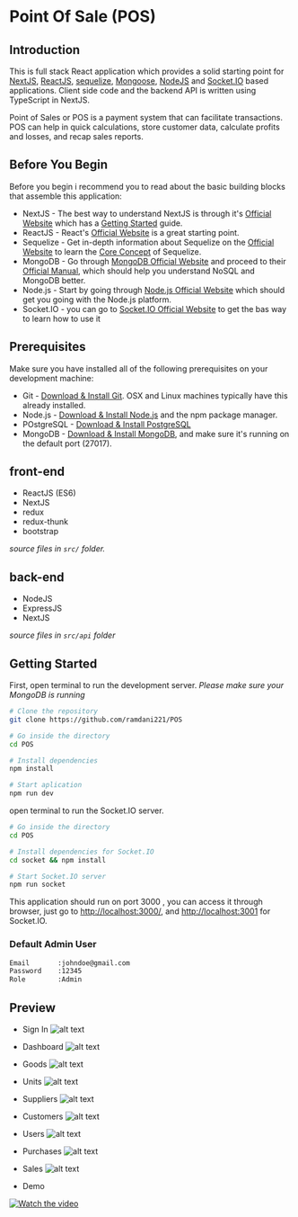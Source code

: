 # Point Of Sale (POS)

## Introduction

This is full stack React application which provides a solid starting point for [NextJS](https://nextjs.org), [ReactJS](https://reactjs.org/), [sequelize](https://sequelize.org/), [Mongoose](https://mongoosejs.com/), [NodeJS](https://nodejs.org/en/) and [Socket.IO](https://socket.io/) based applications. Client side code and the backend API is written using TypeScript in NextJS.

Point of Sales or POS is a payment system that can facilitate transactions. POS can help in quick calculations,
store customer data, calculate profits and losses, and recap sales reports.

## Before You Begin

Before you begin i recommend you to read about the basic building blocks that assemble this application:
* NextJS - The best way to understand NextJS is through it's [Official Website](https://nextjs.org) which has a [Getting Started](https://nextjs.org/docs) guide.
* ReactJS - React's [Official Website](https://reactjs.org/) is a great starting point.
* Sequelize - Get in-depth information about Sequelize on the [Official Website](https://sequelize.org/) to learn the [Core Concept](https://sequelize.org/docs/v6/category/core-concepts/) of Sequelize.
* MongoDB - Go through [MongoDB Official Website](https://www.mongodb.com/) and proceed to their [Official Manual](https://docs.mongodb.com/), which should help you understand NoSQL and MongoDB better.
* Node.js - Start by going through [Node.js Official Website](https://nodejs.org/en/) which should get you going with the Node.js platform.
* Socket.IO - you can go to [Socket.IO Official Website](https://socket.io/) to get the bas way to learn how to use it

## Prerequisites

Make sure you have installed all of the following prerequisites on your development machine:
* Git - [Download & Install Git](https://git-scm.com/downloads). OSX and Linux machines typically have this already installed.
* Node.js - [Download & Install Node.js](https://nodejs.org/en/download/) and the npm package manager.
* POstgreSQL - [Download & Install PostgreSQL](https://www.postgresql.org/download/)
* MongoDB - [Download & Install MongoDB](https://www.mongodb.com/download-center), and make sure it's running on the default port (27017).

## front-end

 - ReactJS (ES6)
 - NextJS
 - redux
 - redux-thunk
 - bootstrap

*source files in `src/` folder.*
## back-end

 - NodeJS
 - ExpressJS
 - NextJS

*source files in `src/api` folder*

## Getting Started

First, open terminal to run the development server.
*Please make sure your MongoDB is running*

```bash
# Clone the repository
git clone https://github.com/ramdani221/POS

# Go inside the directory
cd POS

# Install dependencies
npm install

# Start aplication
npm run dev
```

open terminal to run the Socket.IO server.

```bash
# Go inside the directory
cd POS

# Install dependencies for Socket.IO
cd socket && npm install

# Start Socket.IO server
npm run socket
```

This application should run on port 3000 , you can access it through browser, just go to [http://localhost:3000/](http://localhost:3000/signin), and
[http://localhost:3001](http://localhost:3001) for Socket.IO.

### Default Admin User
```sh
Email       :johndoe@gmail.com
Password    :12345
Role        :Admin
```

## Preview

* Sign In
![alt text](https://github.com/ramdani221/POS/blob/main/public/screenshots/SigIn.png?raw=true)

* Dashboard
![alt text](https://github.com/ramdani221/POS/blob/main/public/screenshots/Dashboard.png?raw=true)

* Goods
![alt text](https://github.com/ramdani221/POS/blob/main/public/screenshots/Goods.png?raw=true)

* Units
![alt text](https://github.com/ramdani221/POS/blob/main/public/screenshots/Units.png?raw=true)

* Suppliers
![alt text](https://github.com/ramdani221/POS/blob/main/public/screenshots/Suppliers.png?raw=true)

* Customers
![alt text](https://github.com/ramdani221/POS/blob/main/public/screenshots/Customers.png?raw=true)

* Users
![alt text](https://github.com/ramdani221/POS/blob/main/public/screenshots/Users.png?raw=true)

* Purchases
![alt text](https://github.com/ramdani221/POS/blob/main/public/screenshots/Purchases.png?raw=true)

* Sales
![alt text](https://github.com/ramdani221/POS/blob/main/public/screenshots/Sales.png?raw=true)

* Demo

[![Watch the video](https://i.stack.imgur.com/Vp2cE.png)](https://youtu.be/vt5fpE0bzSY)
